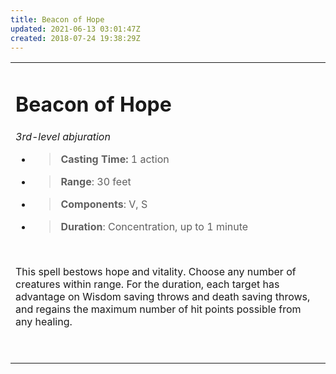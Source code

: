 ```yaml
---
title: Beacon of Hope
updated: 2021-06-13 03:01:47Z
created: 2018-07-24 19:38:29Z
---
```


<table><tbody><tr class="odd"><td><h1 id="beacon-of-hope"><strong>Beacon of Hope</strong></h1><p><em>3rd-level abjuration</em></p><ul><li><blockquote><p><strong>Casting Time:</strong> 1 action</p></blockquote></li><li><blockquote><p><strong>Range</strong>: 30 feet</p></blockquote></li><li><blockquote><p><strong>Components</strong>: V, S</p></blockquote></li><li><blockquote><p><strong>Duration</strong>: Concentration, up to 1 minute</p></blockquote></li></ul><p> </p><p>This spell bestows hope and vitality. Choose any number of creatures within range. For the duration, each target has advantage on Wisdom saving throws and death saving throws, and regains the maximum number of hit points possible from any healing.</p><p> </p></td></tr></tbody></table>
